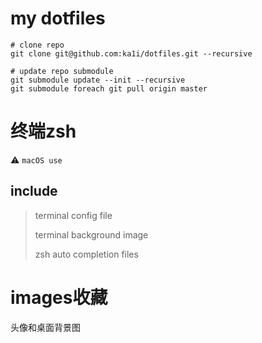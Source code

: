 # my dotfiles

```
# clone repo
git clone git@github.com:ka1i/dotfiles.git --recursive

# update repo submodule
git submodule update --init --recursive
git submodule foreach git pull origin master
```

# 终端zsh

⚠ `macOS use`

## include
> terminal config file
> 
> terminal background image
> 
> zsh auto completion files


# images收藏
头像和桌面背景图